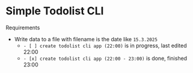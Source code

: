 # Simple Todolist CLI

Requirements

- Write data to a file with filename is the date like `15.3.2025`
  - `- [ ] create todolist cli app (22:00)` is in progress, last edited 22:00
  - `- [x] create todolist cli app (22:00 - 23:00)` is done, finished 23:00
